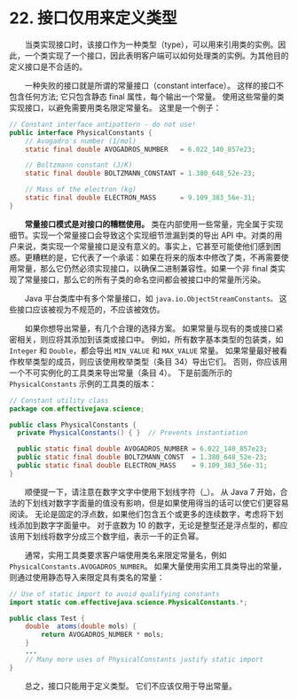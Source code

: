 # 22. 接口仅用来定义类型

　　当类实现接口时，该接口作为一种类型（type），可以用来引用类的实例。因此，一个类实现了一个接口，因此表明客户端可以如何处理类的实例。为其他目的定义接口是不合适的。

　　一种失败的接口就是所谓的常量接口（constant interface）。 这样的接口不包含任何方法; 它只包含静态 final 属性，每个输出一个常量。 使用这些常量的类实现接口，以避免需要用类名限定常量名。 这里是一个例子：

```Java
// Constant interface antipattern - do not use!
public interface PhysicalConstants {
    // Avogadro's number (1/mol)
    static final double AVOGADROS_NUMBER   = 6.022_140_857e23;

    // Boltzmann constant (J/K)
    static final double BOLTZMANN_CONSTANT = 1.380_648_52e-23;

    // Mass of the electron (kg)
    static final double ELECTRON_MASS      = 9.109_383_56e-31;
}
```

　　**常量接口模式是对接口的糟糕使用。**   类在内部使用一些常量，完全属于实现细节。实现一个常量接口会导致这个实现细节泄漏到类的导出 API 中。对类的用户来说，类实现一个常量接口是没有意义的。事实上，它甚至可能使他们感到困惑。更糟糕的是，它代表了一个承诺：如果在将来的版本中修改了类，不再需要使用常量，那么它仍然必须实现接口，以确保二进制兼容性。如果一个非 final 类实现了常量接口，那么它的所有子类的命名空间都会被接口中的常量所污染。

　　Java 平台类库中有多个常量接口，如 `java.io.ObjectStreamConstants。` 这些接口应该被视为不规范的，不应该被效仿。

　　如果你想导出常量，有几个合理的选择方案。 如果常量与现有的类或接口紧密相关，则应将其添加到该类或接口中。 例如，所有数字基本类型的包装类，如 `Integer` 和 `Double`，都会导出 `MIN_VALUE` 和 `MAX_VALUE` 常量。 如果常量最好被看作枚举类型的成员，则应该使用枚举类型（条目 34）导出它们。 否则，你应该用一个不可实例化的工具类来导出常量（条目 4）。 下是前面所示的 `PhysicalConstants` 示例的工具类的版本：


```Java
// Constant utility class
package com.effectivejava.science;

public class PhysicalConstants {
  private PhysicalConstants() { }  // Prevents instantiation

  public static final double AVOGADROS_NUMBER = 6.022_140_857e23;
  public static final double BOLTZMANN_CONST  = 1.380_648_52e-23;
  public static final double ELECTRON_MASS    = 9.109_383_56e-31;
}
```

　　顺便提一下，请注意在数字文字中使用下划线字符（_）。 从 Java 7 开始，合法的下划线对数字字面量的值没有影响，但是如果使用得当的话可以使它们更容易阅读。 无论是固定的浮点数，如果他们包含五个或更多的连续数字，考虑将下划线添加到数字字面量中。 对于底数为 10 的数字，无论是整型还是浮点型的，都应该用下划线将数字分成三个数字组，表示一千的正负幂。

　　通常，实用工具类要求客户端使用类名来限定常量名，例如 `PhysicalConstants.AVOGADROS_NUMBER`。 如果大量使用实用工具类导出的常量，则通过使用静态导入来限定具有类名的常量：

```Java
// Use of static import to avoid qualifying constants
import static com.effectivejava.science.PhysicalConstants.*;

public class Test {
    double  atoms(double mols) {
        return AVOGADROS_NUMBER * mols;
    }
    ...
    // Many more uses of PhysicalConstants justify static import
}
```
　　总之，接口只能用于定义类型。 它们不应该仅用于导出常量。


